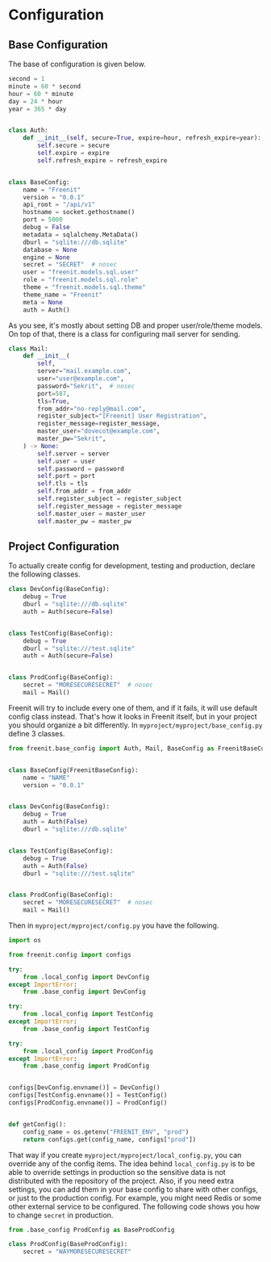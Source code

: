 # Configuration

## Base Configuration

The base of configuration is given below.

```py
second = 1
minute = 60 * second
hour = 60 * minute
day = 24 * hour
year = 365 * day


class Auth:
    def __init__(self, secure=True, expire=hour, refresh_expire=year):
        self.secure = secure
        self.expire = expire
        self.refresh_expire = refresh_expire


class BaseConfig:
    name = "Freenit"
    version = "0.0.1"
    api_root = "/api/v1"
    hostname = socket.gethostname()
    port = 5000
    debug = False
    metadata = sqlalchemy.MetaData()
    dburl = "sqlite:///db.sqlite"
    database = None
    engine = None
    secret = "SECRET"  # nosec
    user = "freenit.models.sql.user"
    role = "freenit.models.sql.role"
    theme = "freenit.models.sql.theme"
    theme_name = "Freenit"
    meta = None
    auth = Auth()
```

As you see, it's mostly about setting DB and proper user/role/theme models. On top of that, there
is a class for configuring mail server for sending.

```py
class Mail:
    def __init__(
        self,
        server="mail.example.com",
        user="user@example.com",
        password="Sekrit",  # nosec
        port=587,
        tls=True,
        from_addr="no-reply@mail.com",
        register_subject="[Freenit] User Registration",
        register_message=register_message,
        master_user="dovecot@example.com",
        master_pw="Sekrit",
    ) -> None:
        self.server = server
        self.user = user
        self.password = password
        self.port = port
        self.tls = tls
        self.from_addr = from_addr
        self.register_subject = register_subject
        self.register_message = register_message
        self.master_user = master_user
        self.master_pw = master_pw

```

## Project Configuration

To actually create config for development, testing and production, declare the following classes.

```py
class DevConfig(BaseConfig):
    debug = True
    dburl = "sqlite:///db.sqlite"
    auth = Auth(secure=False)


class TestConfig(BaseConfig):
    debug = True
    dburl = "sqlite:///test.sqlite"
    auth = Auth(secure=False)


class ProdConfig(BaseConfig):
    secret = "MORESECURESECRET"  # nosec
    mail = Mail()
```

Freenit will try to include every one of them, and if it fails, it will use default config class
instead. That's how it looks in Freenit itself, but in your project you should organize a bit
differently. In `myproject/myproject/base_config.py` define 3 classes.

```py
from freenit.base_config import Auth, Mail, BaseConfig as FreenitBaseConfig


class BaseConfig(FreenitBaseConfig):
    name = "NAME"
    version = "0.0.1"


class DevConfig(BaseConfig):
    debug = True
    auth = Auth(False)
    dburl = "sqlite:///db.sqlite"


class TestConfig(BaseConfig):
    debug = True
    auth = Auth(False)
    dburl = "sqlite:///test.sqlite"


class ProdConfig(BaseConfig):
    secret = "MORESECURESECRET"  # nosec
    mail = Mail()
```

Then in `myproject/myproject/config.py` you have the following.

```py
import os

from freenit.config import configs

try:
    from .local_config import DevConfig
except ImportError:
    from .base_config import DevConfig

try:
    from .local_config import TestConfig
except ImportError:
    from .base_config import TestConfig

try:
    from .local_config import ProdConfig
except ImportError:
    from .base_config import ProdConfig


configs[DevConfig.envname()] = DevConfig()
configs[TestConfig.envname()] = TestConfig()
configs[ProdConfig.envname()] = ProdConfig()


def getConfig():
    config_name = os.getenv("FREENIT_ENV", "prod")
    return configs.get(config_name, configs["prod"])
```

That way if you create `myproject/myproject/local_config.py`, you can override any of the config
items. The idea behind `local_config.py` is to be able to override settings in production so the
sensitive data is not distributed with the repository of the project. Also, if you need extra
settings, you can add them in your base config to share with other configs, or just to the
production config. For example, you might need Redis or some other external service to be
configured. The following code shows you how to change `secret` in production.

```py
from .base_config ProdConfig as BaseProdConfig

class ProdConfig(BaseProdConfig):
    secret = "WAYMORESECURESECRET"
```
